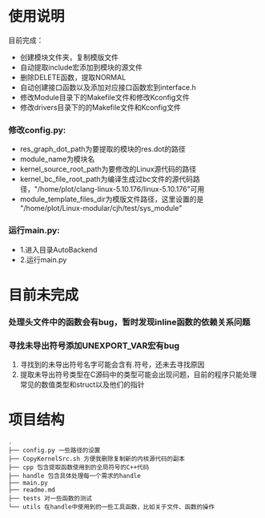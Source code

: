 # 使用说明

目前完成：

- 创建模块文件夹，复制模版文件
- 自动提取include宏添加到模块的源文件
- 删除DELETE函数，提取NORMAL
- 自动创建接口函数以及添加对应接口函数宏到interface.h
- 修改Module目录下的Makefile文件和修改Kconfig文件
- 修改drivers目录下的的Makefile文件和Kconfig文件

### 修改config.py:

- res_graph_dot_path为要提取的模块的res.dot的路径
- module_name为模块名
- kernel_source_root_path为要修改的Linux源代码的路径
- kernel_bc_file_root_path为编译生成过bc文件的源代码路径，"/home/plot/clang-linux-5.10.176/linux-5.10.176"可用
- module_template_files_dir为模版文件路径，这里设置的是 "/home/plot/Linux-modular/cjh/test/sys_module"

### 运行main.py:

- 1.进入目录AutoBackend
- 2.运行main.py

# 目前未完成

### 处理头文件中的函数会有bug，暂时发现inline函数的依赖关系问题

### 寻找未导出符号添加UNEXPORT_VAR宏有bug

1. 寻找到的未导出符号名字可能会含有.符号，还未去寻找原因
2. 提取未导出符号类型在C源码中的类型可能会出现问题，目前的程序只能处理常见的数值类型和struct以及他们的指针

# 项目结构

```
.
├── config.py 一些路径的设置
├── CopyKernelSrc.sh 方便我删除复制新的内核源代码的副本
├── cpp 包含提取函数使用到的全局符号的C++代码
├── handle 包含具体处理每一个需求的handle
├── main.py
├── readme.md
├── tests 对一些函数的测试
└── utils 在handle中使用到的一些工具函数，比如关于文件、函数的操作
```

